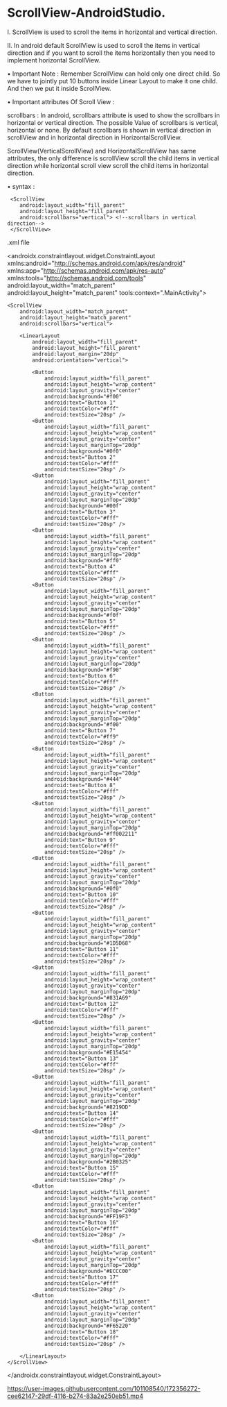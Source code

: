 # ScrollView-AndroidStudio.


I. ScrollView is used to scroll the items in horizontal and vertical direction.

II. In android default ScrollView is used to scroll the items in vertical direction and if you want to scroll the items horizontally then you need to implement horizontal ScrollView.
 
• Important Note : Remember ScrollView can hold only one direct child. So we have to jointly put 10 buttons inside Linear Layout to make it one child. And then we put it inside ScrollView. 
 
• Important attributes Of Scroll View :

scrollbars : In android, scrollbars attribute is used to show the scrollbars in horizontal or vertical direction. The possible Value of scrollbars is vertical, horizontal or none. By default scrollbars is shown in vertical direction in scrollView and in horizontal direction in HorizontalScrollView.

ScrollView(VerticalScrollView) and HorizontalScrollView has same attributes, the only difference is scrollView scroll the child items in vertical direction while horizontal scroll view scroll the child items in horizontal direction.

• syntax :

     <ScrollView
        android:layout_width="fill_parent"
        android:layout_height="fill_parent"
        android:scrollbars="vertical"> <!--scrollbars in vertical direction-->
     </ScrollView>
     
     
     
.xml file

   <?xml version="1.0" encoding="utf-8"?>
   <androidx.constraintlayout.widget.ConstraintLayout
    xmlns:android="http://schemas.android.com/apk/res/android"
    xmlns:app="http://schemas.android.com/apk/res-auto"
    xmlns:tools="http://schemas.android.com/tools"
    android:layout_width="match_parent"
    android:layout_height="match_parent"
    tools:context=".MainActivity">

    <ScrollView
        android:layout_width="match_parent"
        android:layout_height="match_parent"
        android:scrollbars="vertical">

        <LinearLayout
            android:layout_width="fill_parent"
            android:layout_height="fill_parent"
            android:layout_margin="20dp"
            android:orientation="vertical">

            <Button
                android:layout_width="fill_parent"
                android:layout_height="wrap_content"
                android:layout_gravity="center"
                android:background="#f00"
                android:text="Button 1"
                android:textColor="#fff"
                android:textSize="20sp" />
            <Button
                android:layout_width="fill_parent"
                android:layout_height="wrap_content"
                android:layout_gravity="center"
                android:layout_marginTop="20dp"
                android:background="#0f0"
                android:text="Button 2"
                android:textColor="#fff"
                android:textSize="20sp" />
            <Button
                android:layout_width="fill_parent"
                android:layout_height="wrap_content"
                android:layout_gravity="center"
                android:layout_marginTop="20dp"
                android:background="#00f"
                android:text="Button 3"
                android:textColor="#fff"
                android:textSize="20sp" />
            <Button
                android:layout_width="fill_parent"
                android:layout_height="wrap_content"
                android:layout_gravity="center"
                android:layout_marginTop="20dp"
                android:background="#ff0"
                android:text="Button 4"
                android:textColor="#fff"
                android:textSize="20sp" />
            <Button
                android:layout_width="fill_parent"
                android:layout_height="wrap_content"
                android:layout_gravity="center"
                android:layout_marginTop="20dp"
                android:background="#f0f"
                android:text="Button 5"
                android:textColor="#fff"
                android:textSize="20sp" />
            <Button
                android:layout_width="fill_parent"
                android:layout_height="wrap_content"
                android:layout_gravity="center"
                android:layout_marginTop="20dp"
                android:background="#f90"
                android:text="Button 6"
                android:textColor="#fff"
                android:textSize="20sp" />
            <Button
                android:layout_width="fill_parent"
                android:layout_height="wrap_content"
                android:layout_gravity="center"
                android:layout_marginTop="20dp"
                android:background="#f00"
                android:text="Button 7"
                android:textColor="#ff9"
                android:textSize="20sp" />
            <Button
                android:layout_width="fill_parent"
                android:layout_height="wrap_content"
                android:layout_gravity="center"
                android:layout_marginTop="20dp"
                android:background="#444"
                android:text="Button 8"
                android:textColor="#fff"
                android:textSize="20sp" />
            <Button
                android:layout_width="fill_parent"
                android:layout_height="wrap_content"
                android:layout_gravity="center"
                android:layout_marginTop="20dp"
                android:background="#ff002211"
                android:text="Button 9"
                android:textColor="#fff"
                android:textSize="20sp" />
            <Button
                android:layout_width="fill_parent"
                android:layout_height="wrap_content"
                android:layout_gravity="center"
                android:layout_marginTop="20dp"
                android:background="#0f0"
                android:text="Button 10"
                android:textColor="#fff"
                android:textSize="20sp" />
            <Button
                android:layout_width="fill_parent"
                android:layout_height="wrap_content"
                android:layout_gravity="center"
                android:layout_marginTop="20dp"
                android:background="#1D5D68"
                android:text="Button 11"
                android:textColor="#fff"
                android:textSize="20sp" />
            <Button
                android:layout_width="fill_parent"
                android:layout_height="wrap_content"
                android:layout_gravity="center"
                android:layout_marginTop="20dp"
                android:background="#831A69"
                android:text="Button 12"
                android:textColor="#fff"
                android:textSize="20sp" />
            <Button
                android:layout_width="fill_parent"
                android:layout_height="wrap_content"
                android:layout_gravity="center"
                android:layout_marginTop="20dp"
                android:background="#E15454"
                android:text="Button 13"
                android:textColor="#fff"
                android:textSize="20sp" />
            <Button
                android:layout_width="fill_parent"
                android:layout_height="wrap_content"
                android:layout_gravity="center"
                android:layout_marginTop="20dp"
                android:background="#8219DD"
                android:text="Button 14"
                android:textColor="#fff"
                android:textSize="20sp" />
            <Button
                android:layout_width="fill_parent"
                android:layout_height="wrap_content"
                android:layout_gravity="center"
                android:layout_marginTop="20dp"
                android:background="#2B0325"
                android:text="Button 15"
                android:textColor="#fff"
                android:textSize="20sp" />
            <Button
                android:layout_width="fill_parent"
                android:layout_height="wrap_content"
                android:layout_gravity="center"
                android:layout_marginTop="20dp"
                android:background="#FF19F3"
                android:text="Button 16"
                android:textColor="#fff"
                android:textSize="20sp" />
            <Button
                android:layout_width="fill_parent"
                android:layout_height="wrap_content"
                android:layout_gravity="center"
                android:layout_marginTop="20dp"
                android:background="#ECCC00"
                android:text="Button 17"
                android:textColor="#fff"
                android:textSize="20sp" />
            <Button
                android:layout_width="fill_parent"
                android:layout_height="wrap_content"
                android:layout_gravity="center"
                android:layout_marginTop="20dp"
                android:background="#F65220"
                android:text="Button 18"
                android:textColor="#fff"
                android:textSize="20sp" />

        </LinearLayout>
    </ScrollView>

   </androidx.constraintlayout.widget.ConstraintLayout>

https://user-images.githubusercontent.com/101108540/172356272-cee62147-29df-4116-b274-83a2e250eb51.mp4

